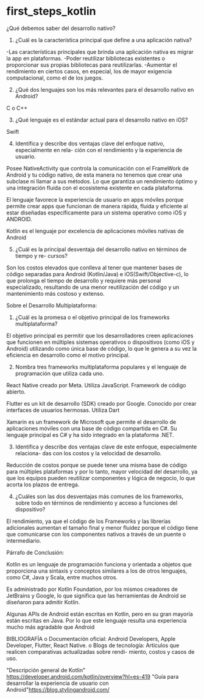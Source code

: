 # first_steps_kotlin
¿Qué debemos saber del desarrollo nativo?

1. ¿Cuál es la característica principal que define a una aplicación nativa?

-Las características principales que brinda una aplicación nativa es migrar la app en plataformas.
-Poder reutilizar bibliotecas existentes o proporcionar sus propias bibliotecas para reutilizarlas.
-Aumentar el rendimiento en ciertos casos, en especial, los de mayor exigencia computacional, como el de los juegos.

2. ¿Qué dos lenguajes son los más relevantes para el desarrollo nativo en Android?

C o C++

3. ¿Qué lenguaje es el estándar actual para el desarrollo nativo en iOS?

Swift

4. Identifica y describe dos ventajas clave del enfoque nativo, especialmente en rela-
ción con el rendimiento y la experiencia de usuario.

Posee NativeActivity que controla la comunicación con el FrameWork de Android y tu código nativo, de esta manera no tenemos que crear una subclase ni llamar a sus métodos. Lo que garantiza un rendimiento óptimo y una integración fluida con el ecosistema existente en cada plataforma.

El lenguaje favorece la experiencia de usuario en apps móviles porque permite crear apps que funcionan de manera rápida, fluida y eficiente al estar diseñadas específicamente para un sistema operativo como iOS y ANDROID.

 Kotlin es el lenguaje por excelencia de aplicaciones móviles nativas de Android

5. ¿Cuál es la principal desventaja del desarrollo nativo en términos de tiempo y re-
cursos?

Son los costos elevados que conlleva al tener que mantener bases de código separadas para Android (Kotlin/Java) e iOS(Swift/Objective-c), lo que prolonga el tiempo de desarrollo y requiere más personal especializado, resultando de una menor reutilización del código y un mantenimiento más costoso y extenso.

Sobre el Desarrollo Multiplataforma:
1. ¿Cuál es la promesa o el objetivo principal de los frameworks multiplataforma?

El objetivo principal es permitir que los desarrolladores creen aplicaciones que funcionen en múltiples sistemas operativos o dispositivos (como iOS y Android) utilizando como única base de código, lo que le genera a su vez la eficiencia en desarrollo como el motivo principal.

2. Nombra tres frameworks multiplataforma populares y el lenguaje de programación
que utiliza cada uno.

React Native creado por Meta. Utiliza JavaScript. Framework de código abierto.

Flutter es un kit de desarrollo (SDK) creado por Google. Conocido por crear interfaces de usuarios hermosas. Utiliza Dart

Xamarin es un framework de Microsoft que permite el desarrollo de aplicaciones móviles con una base de código compartida en C#. Su lenguaje principal es C# y ha sido integrado en la plataforma .NET.

3. Identifica y describe dos ventajas clave de este enfoque, especialmente relaciona-
das con los costos y la velocidad de desarrollo.

Reducción de costos porque se puede tener una misma base de código para múltiples plataformas y por lo tanto, mayor velocidad del desarrollo, ya que los equipos pueden reutilizar componentes y lógica de negocio, lo que acorta los plazos de entrega.

4. ¿Cuáles son las dos desventajas más comunes de los frameworks, sobre todo en
términos de rendimiento y acceso a funciones del dispositivo?

El rendimiento, ya que el código de los Frameworks y las librerías adicionales aumentan el tamaño final y menor fluidez porque el código  tiene que comunicarse con los componentes nativos a través de un puente o intermediario.

Párrafo de Conclusión:

Kotlin es un lenguaje de programación funciona y orientada a objetos que proporciona una sintaxis y conceptos similares a los de otros lenguajes, como C#, Java y Scala, entre muchos otros.

Es administrado por Kotlin Foundation, por los mismos creadores de JetBrains y Google, lo que significa que las herramientas de Android se diseñaron para admitir Kotlin.

Algunas APIs de Android están escritas en Kotlin, pero en su gran mayoría están escritas en Java. Por lo que este lenguaje resulta una experiencia mucho más agradable que Android


BIBLIOGRAFÍA
o Documentación oficial: Android Developers, Apple Developer, Flutter, React Native.
o Blogs de tecnología: Artículos que realicen comparativas actualizadas sobre rendi-
miento, costos y casos de uso.

"Descripción general de Kotlin" https://developer.android.com/kotlin/overview?hl=es-419 
"Guía para desarrollar la experiencia de usuario con Android"https://blog.stylingandroid.com/